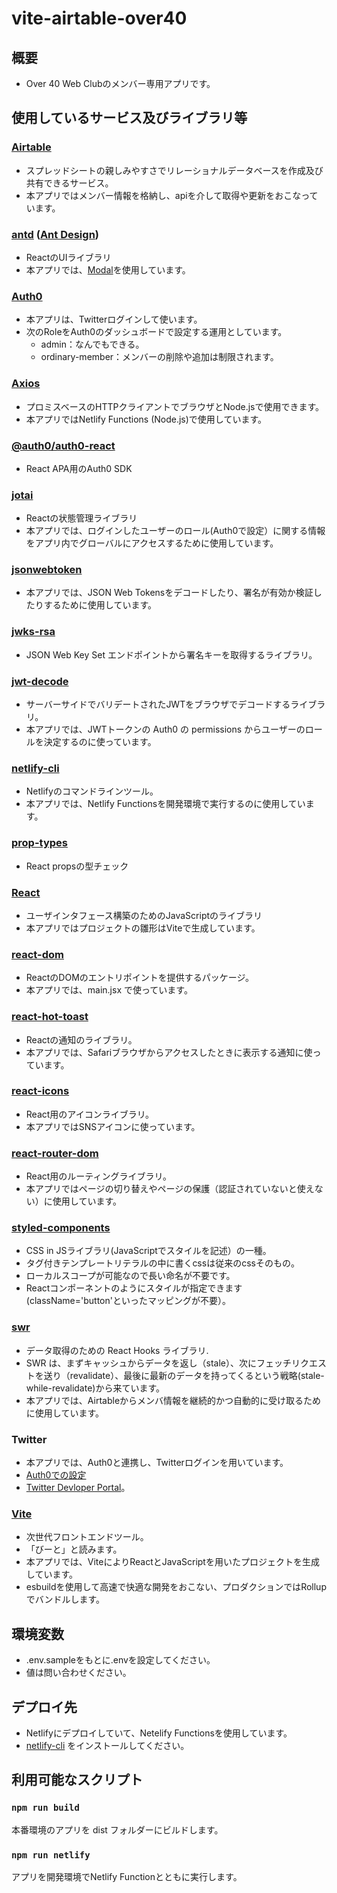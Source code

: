 # vite-airtable-over40
## 概要
* Over 40 Web Clubのメンバー専用アプリです。

## 使用しているサービス及びライブラリ等
### [Airtable](https://airtable.com/)
* スプレッドシートの親しみやすさでリレーショナルデータベースを作成及び共有できるサービス。
* 本アプリではメンバー情報を格納し、apiを介して取得や更新をおこなっています。
### [antd](https://www.npmjs.com/package/antd) ([Ant Design](https://ant.design/))
* ReactのUIライブラリ
* 本アプリでは、[Modal](https://www.npmjs.com/package/antd)を使用しています。
### [Auth0](https://auth0.com/)
* 本アプリは、Twitterログインして使います。
* 次のRoleをAuth0のダッシュボードで設定する運用としています。
  * admin：なんでもできる。
  * ordinary-member：メンバーの削除や追加は制限されます。
### [Axios](https://axios-http.com/)
* プロミスベースのHTTPクライアントでブラウザとNode.jsで使用できます。
* 本アプリではNetlify Functions (Node.js)で使用しています。
###  [@auth0/auth0-react](https://www.npmjs.com/package/@auth0/auth0-react)
* React APA用のAuth0 SDK
### [jotai](https://jotai.pmnd.rs/)
* Reactの状態管理ライブラリ
* 本アプリでは、ログインしたユーザーのロール(Auth0で設定）に関する情報をアプリ内でグローバルにアクセスするために使用しています。
### [jsonwebtoken](https://www.npmjs.com/package/jsonwebtoken)
* 本アプリでは、JSON Web Tokensをデコードしたり、署名が有効か検証したりするために使用しています。
### [jwks-rsa](https://www.npmjs.com/package/jwks-rsa)
* JSON Web Key Set エンドポイントから署名キーを取得するライブラリ。
### [jwt-decode](https://www.npmjs.com/package/jwt-decode)
* サーバーサイドでバリデートされたJWTをブラウザでデコードするライブラリ。
* 本アプリでは、JWTトークンの Auth0 の permissions からユーザーのロールを決定するのに使っています。
### [netlify-cli](https://cli.netlify.com/)
* Netlifyのコマンドラインツール。
* 本アプリでは、Netlify Functionsを開発環境で実行するのに使用しています。
### [prop-types](https://www.npmjs.com/package/prop-types)
* React propsの型チェック
### [React](https://ja.reactjs.org/)
* ユーザインタフェース構築のためのJavaScriptのライブラリ
* 本アプリではプロジェクトの雛形はViteで生成しています。
### [react-dom](https://www.npmjs.com/package/react-dom)
* ReactのDOMのエントリポイントを提供するパッケージ。
* 本アプリでは、main.jsx で使っています。
### [react-hot-toast](https://react-hot-toast.com/)
* Reactの通知のライブラリ。
* 本アプリでは、Safariブラウザからアクセスしたときに表示する通知に使っています。
### [react-icons](https://react-icons.github.io/react-icons/)
* React用のアイコンライブラリ。
* 本アプリではSNSアイコンに使っています。
### [react-router-dom](https://www.npmjs.com/package/react-router-dom)
* React用のルーティングライブラリ。
* 本アプリではページの切り替えやページの保護（認証されていないと使えない）に使用しています。
### [styled-components](https://styled-components.com/)
* CSS in JSライブラリ(JavaScriptでスタイルを記述）の一種。
* タグ付きテンプレートリテラルの中に書くcssは従来のcssそのもの。
* ローカルスコープが可能なので長い命名が不要です。
* Reactコンポーネントのようにスタイルが指定できます(className='button'といったマッピングが不要）。
### [swr](https://swr.vercel.app/ja)
* データ取得のための React Hooks ライブラリ.
* SWR は、まずキャッシュからデータを返し（stale）、次にフェッチリクエストを送り（revalidate）、最後に最新のデータを持ってくるという戦略(stale-while-revalidate)から来ています。
* 本アプリでは、Airtableからメンバ情報を継続的かつ自動的に受け取るために使用しています。
### Twitter
* 本アプリでは、Auth0と連携し、Twitterログインを用いています。
* [Auth0での設定](https://marketplace.auth0.com/integrations/twitter-social-connection)
* [Twitter Devloper Portal](https://developer.twitter.com/en/portal/dashboard)。
### [Vite](https://ja.vitejs.dev/)
* 次世代フロントエンドツール。
* 「びーと」と読みます。
* 本アプリでは、ViteによりReactとJavaScriptを用いたプロジェクトを生成しています。
* esbuildを使用して高速で快適な開発をおこない、プロダクションではRollupでバンドルします。
## 環境変数
* .env.sampleをもとに.envを設定してください。
* 値は問い合わせください。
## デプロイ先
* Netlifyにデプロイしていて、Netelify Functionsを使用しています。
* [netlify-cli](https://cli.netlify.com/) をインストールしてください。

## 利用可能なスクリプト
### `npm run build`
本番環境のアプリを dist フォルダーにビルドします。

### `npm run netlify`
アプリを開発環境でNetlify Functionとともに実行します。
